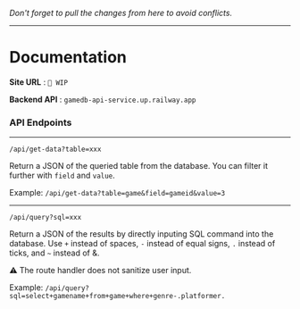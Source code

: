 *Don't forget to pull the changes from here to avoid conflicts.*

---

# Documentation #

**Site URL** : `🚧 WIP`

**Backend API** : `gamedb-api-service.up.railway.app`


### API Endpoints ###

---

`/api/get-data?table=xxx`

Return a JSON of the queried table from the database. You can filter it further with `field` and `value`.

Example: `/api/get-data?table=game&field=gameid&value=3`

---

`/api/query?sql=xxx`

Return a JSON of the results by directly inputing SQL command into the database. Use `+` instead of spaces, `-` instead of equal signs, `.` instead of ticks, and `~` instead of &.

:warning: The route handler does not sanitize user input.

Example: `/api/query?sql=select+gamename+from+game+where+genre-.platformer.`